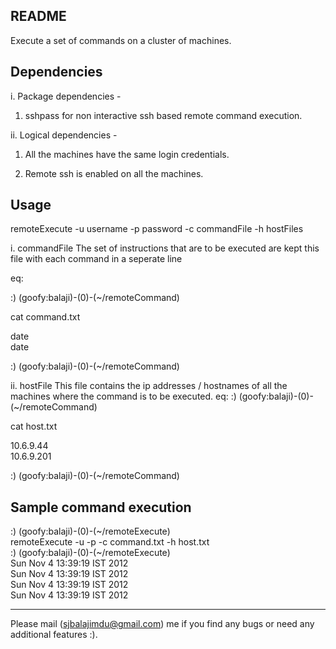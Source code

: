 README 
------

Execute a set of commands on a cluster of machines. 

Dependencies 
------------
i.  Package dependencies -

1. sshpass for non interactive ssh based remote command execution.

ii. Logical dependencies -

1. All the machines have the same login credentials.

2. Remote ssh is enabled on all the machines. 

 

Usage
-----
remoteExecute -u username -p password -c commandFile -h hostFiles

i. commandFile 
The set of instructions that are to be executed are kept this file with each command in a seperate line

eq: 

 :) (goofy:balaji)-(0)-(~/remoteCommand)

cat command.txt 

date                                                  
date

 :) (goofy:balaji)-(0)-(~/remoteCommand)

ii. hostFile
This file contains the ip addresses / hostnames of all the machines where the command is to be executed.
eq:
 :) (goofy:balaji)-(0)-(~/remoteCommand)

cat host.txt 

10.6.9.44                                                  
10.6.9.201

 :) (goofy:balaji)-(0)-(~/remoteCommand)


Sample command execution
------------------------
 :) (goofy:balaji)-(0)-(~/remoteExecute)                                     
remoteExecute -u <username> -p <password> -c command.txt  -h host.txt         
 :) (goofy:balaji)-(0)-(~/remoteExecute)                                      
Sun Nov  4 13:39:19 IST 2012                                                  
Sun Nov  4 13:39:19 IST 2012                                                  
Sun Nov  4 13:39:19 IST 2012                                                  
Sun Nov  4 13:39:19 IST 2012                                                   

-----
Please mail (sjbalajimdu@gmail.com) me if you find any bugs or need any additional features :).

